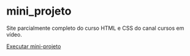 # mini_projeto

Site  parcialmente completo  do curso  HTML e CSS do canal cursos  em vídeo.

<a href="https://calebalzahed.github.io/mini_projeto"><a href="https://calebalzahed.github.io/mini_projeto/android.html">Executar mini-projeto</a></a>